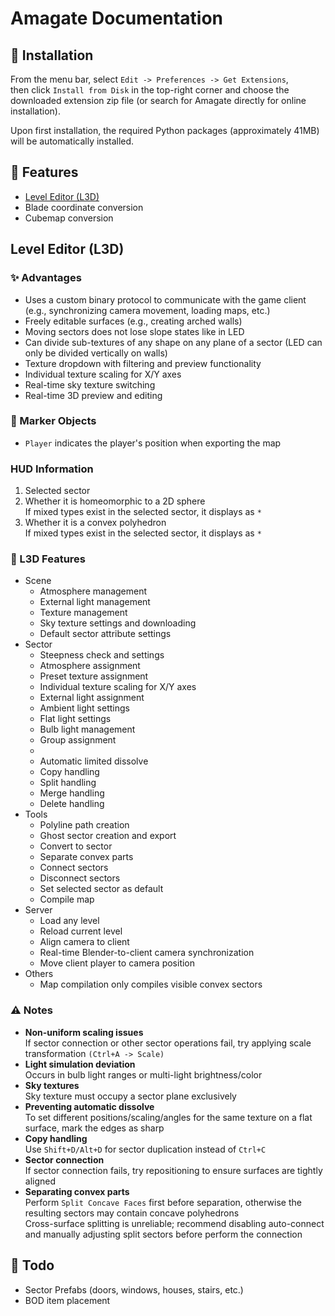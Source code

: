 # Amagate Documentation

## 📖 Installation

From the menu bar, select `Edit -> Preferences -> Get Extensions`,  
then click `Install from Disk` in the top-right corner and choose the downloaded extension zip file (or search for Amagate directly for online installation).

Upon first installation, the required Python packages (approximately 41MB) will be automatically installed.

## 🌠 Features

- [Level Editor (L3D)](#level-editor-l3d)
- Blade coordinate conversion
- Cubemap conversion

## Level Editor (L3D)

### ✨ Advantages

- Uses a custom binary protocol to communicate with the game client (e.g., synchronizing camera movement, loading maps, etc.)
- Freely editable surfaces (e.g., creating arched walls)
- Moving sectors does not lose slope states like in LED
- Can divide sub-textures of any shape on any plane of a sector (LED can only be divided vertically on walls)
- Texture dropdown with filtering and preview functionality
- Individual texture scaling for X/Y axes
- Real-time sky texture switching
- Real-time 3D preview and editing

### 🎯 Marker Objects

- `Player` indicates the player's position when exporting the map

### HUD Information

1. Selected sector
2. Whether it is homeomorphic to a 2D sphere  
   If mixed types exist in the selected sector, it displays as `*`
3. Whether it is a convex polyhedron  
   If mixed types exist in the selected sector, it displays as `*`

### 🌟 L3D Features

- Scene
  - Atmosphere management
  - External light management
  - Texture management
  - Sky texture settings and downloading
  - Default sector attribute settings
- Sector
  - Steepness check and settings
  - Atmosphere assignment
  - Preset texture assignment
  - Individual texture scaling for X/Y axes
  - External light assignment
  - Ambient light settings
  - Flat light settings
  - Bulb light management
  - Group assignment
  -
  - Automatic limited dissolve
  - Copy handling
  - Split handling
  - Merge handling
  - Delete handling
- Tools
  - Polyline path creation
  - Ghost sector creation and export
  - Convert to sector
  - Separate convex parts
  - Connect sectors
  - Disconnect sectors
  - Set selected sector as default
  - Compile map
- Server
  - Load any level
  - Reload current level
  - Align camera to client
  - Real-time Blender-to-client camera synchronization
  - Move client player to camera position
- Others
  - Map compilation only compiles visible convex sectors

### ⚠️ Notes

- **Non-uniform scaling issues**  
  If sector connection or other sector operations fail, try applying scale transformation `(Ctrl+A -> Scale)`
- **Light simulation deviation**  
  Occurs in bulb light ranges or multi-light brightness/color
- **Sky textures**  
  Sky texture must occupy a sector plane exclusively
- **Preventing automatic dissolve**  
  To set different positions/scaling/angles for the same texture on a flat surface, mark the edges as sharp
- **Copy handling**  
  Use `Shift+D/Alt+D` for sector duplication instead of `Ctrl+C`
- **Sector connection**  
  If sector connection fails, try repositioning to ensure surfaces are tightly aligned
- **Separating convex parts**  
  Perform `Split Concave Faces` first before separation, otherwise the resulting sectors may contain concave polyhedrons  
  Cross-surface splitting is unreliable; recommend disabling auto-connect and manually adjusting split sectors before perform the connection

## 📝 Todo

- Sector Prefabs (doors, windows, houses, stairs, etc.)
- BOD item placement
